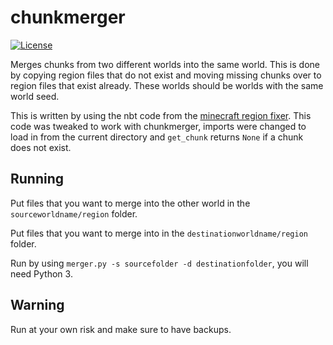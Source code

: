 # chunkmerger

[![License](https://img.shields.io/badge/License-GPLv3-blue.svg)](https://opensource.org/licenses/gpl-3.0.html)

Merges chunks from two different worlds into the same world. This is done by copying region files
that do not exist and moving missing chunks over to region files that exist already. These worlds should
be worlds with the same world seed.

This is written by using the nbt code from the [minecraft region fixer](https://github.com/Fenixin/Minecraft-Region-Fixer).
This code was tweaked to work with chunkmerger, imports were changed to load in from the current directory
and `get_chunk` returns `None` if a chunk does not exist.

## Running

Put files that you want to merge into the other world in the `sourceworldname/region` folder.

Put files that you want to merge into in the `destinationworldname/region` folder.

Run by using `merger.py -s sourcefolder -d destinationfolder`, you will need Python 3.

## Warning

Run at your own risk and make sure to have backups.
